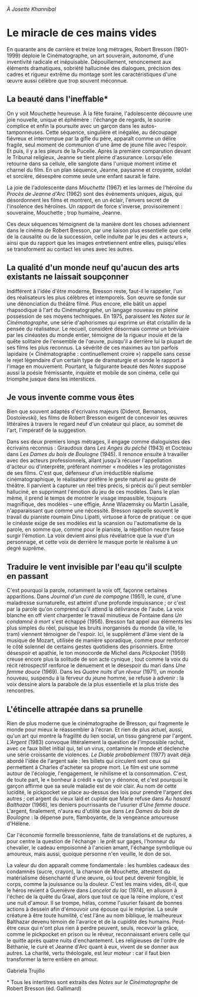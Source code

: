 *À Josette Khannibal*

# Le miracle de ces mains vides

En quarante ans de carrière et treize long métrages, Robert Bresson (1901-1999) déploie le Cinématographe, un art souverain, autonome, d'une inventivité radicale et inépuisable. Dépouillement, renoncement aux éléments dramatiques, sobriété hallucinée des dialogues, précision des cadres et rigueur extrême du montage sont les caractéristiques d'une œuvre aussi célèbre que trop souvent méconnue.

## La beauté dans l'ineffable\*

On y voit Mouchette heureuse. À la fête foraine, l'adolescente découvre une joie nouvelle, unique et éphémère&nbsp;: l'échange de regards, le sourire complice et enfin la poursuite avec un garçon dans les autos-tamponneuses. Cette séquence, singulière et inégalée, au découpage fiévreux et interrompue par la gifle du père, apparaît comme un délire fragile, seul moment de communion d'une âme de jeune fille avec l'espoir. Et puis, il y a les pleurs de la Pucelle. Après la première comparution devant le Tribunal religieux, Jeanne se tient pleine d'assurance. Lorsqu'elle retourne dans sa cellule, elle sanglote dans l'unique moment intime et charnel du film. En un plan séquence, Jeanne, paysanne et croyante, soldat et sorcière, désespère comme seule une enfant saurait le faire.

La joie de l'adolescente dans *Mouchette* (1967) et les larmes de l'héroïne du *Procès de Jeanne d'Arc* (1962) sont des événements uniques, aigus, qui désordonnent les films et montrent, en un éclair, l'envers secret de l'insolence des héroïnes. Un rapport de force s'inverse, provisoirement&nbsp;: souveraine, Mouchette&nbsp;; trop humaine, Jeanne.

Ces deux séquences témoignent de la manière dont les choses adviennent dans le cinéma de Robert Bresson, par une liaison plus essentielle que celle de la causalité ou de la succession, celle induite par le jeu des «&nbsp;acteurs&nbsp;», ainsi que du rapport que les images entretiennent entre elles, puisqu'elles se transforment au contact les unes avec les autres.

## La qualité d'un monde neuf qu'aucun des arts existants ne laissait soupçonner

Indifférent à l'idée d'être moderne, Bresson reste, faut-il le rappeler, l'un des réalisateurs les plus célèbres et intemporels. Son œuvre se fonde sur une dénonciation du théâtre filmé. Plus encore, elle bâtit un appel rhapsodique à l'art du Cinématographe, un langage nouveau en pleine possession de ses moyens techniques. En 1975, paraissent les *Notes sur le Cinématographe*, une série d'aphorismes qui exprime un état cristallin de la pensée du réalisateur. Le recueil, considéré désormais comme un bréviaire par les cinéastes du monde entier, témoigne de la rigueur inouïe et de la quête solitaire de l'ensemble de l'œuvre, puisqu'il a derrière lui la plupart de ses films les plus reconnus. La sévérité de ces maximes au ton parfois lapidaire («&nbsp;Cinématographe&nbsp;: continuellement croire&nbsp;») rappelle sans cesse le rejet légendaire d'un certain type de dramaturgie et sonde le rapport à l'image en mouvement. Pourtant, la fulgurante beauté des *Notes* suppose aussi la poésie frémissante, inquiète et mobile de son cinéma, celle qui triomphe jusque dans les interstices.

## Je vous invente comme vous êtes

Bien que souvent adaptés d'écrivains majeurs (Diderot, Bernanos, Dostoïevski), les films de Robert Bresson exigent de concevoir les œuvres littéraires à travers le regard neuf d'un créateur qui place, au sommet de l'art, l'impératif de la suggestion.

Dans ses deux premiers longs métrages, il engage comme dialoguistes des écrivains reconnus&nbsp;: Giraudoux dans *Les Anges du péché* (1943) et Cocteau dans *Les Dames du bois de Boulogne* (1945). Il renonce ensuite à travailler avec des acteurs professionnels, allant jusqu'à récuser l'appellation d'acteur ou d'interprète, préférant nommer «&nbsp;modèles&nbsp;» les protagonistes de ses films. C'est que, défenseur d'un irréductible réalisme cinématographique, le réalisateur préfère le geste naturel au geste de théâtre. Il parvient à capturer un réel très précis, si précis qu'il peut sembler halluciné, en supprimant l'émotion du jeu de ces modèles. Dans le plan même, il prend le temps de montrer le visage impassible, toujours magnifique, des modèles&nbsp;–&nbsp;une effigie, Anne Wiazemsky ou Martin Lasalle, n'apparaissant que comme une nécessité. Bresson rappelle souvent le travail du pianiste roumain Dinu Lipatti, virtuose à force de pratique&nbsp;: ce que le cinéaste exige de ses modèles est la scansion ou l'automatisme de la parole, en somme que, comme pour le pianiste, la répétition neutre fasse surgir l'émotion. La voix devient ainsi plus révélatrice que la vue d'un personnage, et cette voix de derrière le masque porte le réalisme à un degré suprême.

## Traduire le vent invisible par l'eau qu'il sculpte en passant

C'est pourquoi la parole, notamment la voix off, façonne certaines apparitions. Dans *Journal d'un curé de campagne* (1951), le curé, d'une maladresse surnaturelle, est atteint d'une profonde impuissance&nbsp;; or c'est par la parole qu'on comprend qu'il attend la délivrance de l'aube. La voix blanche en off vient charpenter le travail minutieux de Fontaine dans *Un condamné à mort* s'est échappé (1956). Bresson fait appel aux éléments les plus simples du réel, puisque les bruits inorganisés du monde (la ville, le tram) viennent témoigner de l'espoir. Ici, le supplément d'âme vient de la musique de Mozart, utilisée de manière sporadique, comme pour renforcer le côté solennel de certains gestes quotidiens des prisonniers. Entre désespoir et apathie, le ton monocorde de Michel dans *Pickpocket* (1959) creuse encore plus la solitude de son acte cynique&nbsp;; tout comme la voix du récit rétrospectif renforce le dénuement et le désespoir du mari dans *Une femme douce* (1969). Dans les *Quatre nuits d'un rêveur* (1971), un monde nouveau, suspendu à la ferveur du jeune homme, se refuse à advenir&nbsp;: la voix dessine alors la parabole de la plus essentielle et la plus triste des rencontres.

## L'étincelle attrapée dans sa prunelle

Rien de plus moderne que le cinématographe de Bresson, qui fragmente le monde pour mieux le réassembler à l'écran. Et rien de plus actuel, aussi, qu'un art qui montre la fragilité du lien social, un tissu gangrené par l'argent. *L'Argent* (1983) convoque littéralement la question de l'impossible rachat, avec ce faux billet initial qui, tel un virus, contamine le monde et déclenche une série croissante de violences. *Le Diable probablement* (1977) avait déjà abordé l'idée de l'argent sale&nbsp;: les billets qui circulent sont ceux qui permettent à Charles d'acheter sa propre mort. Le film est une somme autour de l'écologie, l'engagement, le nihilisme et la consommation. C'est, de toute part, le «&nbsp;bonheur à crédit&nbsp;» qu'on y dénonce, et c'est pourquoi le garçon affirme que sa seule maladie est de voir clair. Au nom de cette lucidité, le pickpocket se place au-dessus des lois pour prendre l'argent des autres&nbsp;; cet argent du vieux laid et cupide que Marie refuse dans *Au hasard Balthazar* (1966), les deniers pourrissants de l'usurier d'*Une femme douce*. L'argent, finalement, n'aura eu d'utilité que dans *Les Dames du bois de Boulogne*&nbsp;: la dépense pure, flamboyante, de la vengeance amoureuse d'Hélène.

Car l'économie formelle bressonienne, faite de translations et de ruptures, a pour centre la question de l'échange&nbsp;: le prêt sur gages, l'honneur du chevalier, le cadeau empoisonné à l'ancien amant, l'échange symbolique ou amoureux, mais aussi, quoique personne n'en veuille, le don de soi.

La valeur du don apparaît comme fondamentale&nbsp;: les humbles cadeaux des condamnés (sucre, crayon), la chanson de Mouchette, attestent du matérialisme désenchanté d'une œuvre, où tout peut devenir fongible, le corps, comme la jouissance ou la douleur. C'est les mains vides, dit-il, que le héros revient à Guenièvre dans *Lancelot du lac* (1974), en allusion à l'échec de la quête du Graal, alors que tout ce que la reine implore, c'est une nuit d'amour. Il se trompe, hélas, comme l'usurier faisant de bonnes actions à dessein afin d'émouvoir une épouse qui le méprise. La seule créature à être toute humilité, c'est l'âne au nom biblique, le malheureux Balthazar devenu témoin de l'avarice et de la cupidité des humains. Peut-être ceux qui n'ont plus rien à perdre peuvent, seuls, recevoir la grâce, comme le pickpocket en prison ou le rêveur, reconnaissant envers celle qui le quitte après quatre nuits d'enchantement. Les religieuses de l'ordre de Béthanie, le curé et Jeanne d'Arc quant à eux, vivent de se donner aux autres. La charité, vertu théologale, est leur moteur&nbsp;: car il faut bien transformer la terre entière en amour.

Gabriela Trujillo

\* Tous les intertitres sont extraits des *Notes sur le Cinématographe* de Robert Bresson (éd. Gallimard)